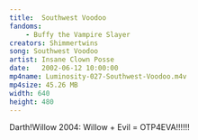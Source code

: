 ```yaml
---
title:  Southwest Voodoo
fandoms:
    - Buffy the Vampire Slayer
creators: Shimmertwins
song: Southwest Voodoo
artist: Insane Clown Posse
date:   2002-06-12 10:00:00
mp4name: Luminosity-027-Southwest-Voodoo.m4v
mp4size: 45.26 MB
width: 640
height: 480
---
```


Darth!Willow 2004: Willow + Evil = OTP4EVA!!!!!!
  